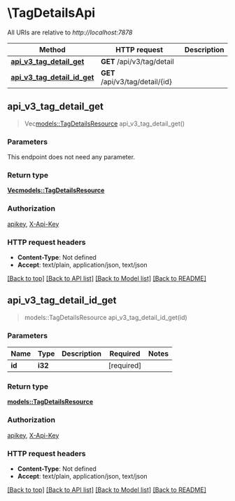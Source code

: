 # \TagDetailsApi

All URIs are relative to *http://localhost:7878*

Method | HTTP request | Description
------------- | ------------- | -------------
[**api_v3_tag_detail_get**](TagDetailsApi.md#api_v3_tag_detail_get) | **GET** /api/v3/tag/detail | 
[**api_v3_tag_detail_id_get**](TagDetailsApi.md#api_v3_tag_detail_id_get) | **GET** /api/v3/tag/detail/{id} | 



## api_v3_tag_detail_get

> Vec<models::TagDetailsResource> api_v3_tag_detail_get()


### Parameters

This endpoint does not need any parameter.

### Return type

[**Vec<models::TagDetailsResource>**](TagDetailsResource.md)

### Authorization

[apikey](../README.md#apikey), [X-Api-Key](../README.md#X-Api-Key)

### HTTP request headers

- **Content-Type**: Not defined
- **Accept**: text/plain, application/json, text/json

[[Back to top]](#) [[Back to API list]](../README.md#documentation-for-api-endpoints) [[Back to Model list]](../README.md#documentation-for-models) [[Back to README]](../README.md)


## api_v3_tag_detail_id_get

> models::TagDetailsResource api_v3_tag_detail_id_get(id)


### Parameters


Name | Type | Description  | Required | Notes
------------- | ------------- | ------------- | ------------- | -------------
**id** | **i32** |  | [required] |

### Return type

[**models::TagDetailsResource**](TagDetailsResource.md)

### Authorization

[apikey](../README.md#apikey), [X-Api-Key](../README.md#X-Api-Key)

### HTTP request headers

- **Content-Type**: Not defined
- **Accept**: text/plain, application/json, text/json

[[Back to top]](#) [[Back to API list]](../README.md#documentation-for-api-endpoints) [[Back to Model list]](../README.md#documentation-for-models) [[Back to README]](../README.md)

